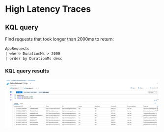 # High Latency Traces

## KQL query
Find requests that took longer than 2000ms to return:
```
AppRequests
| where DurationMs > 2000
| order by DurationMs desc
```

### KQL query results
![high-latency-traces](high-latency-traces.png)